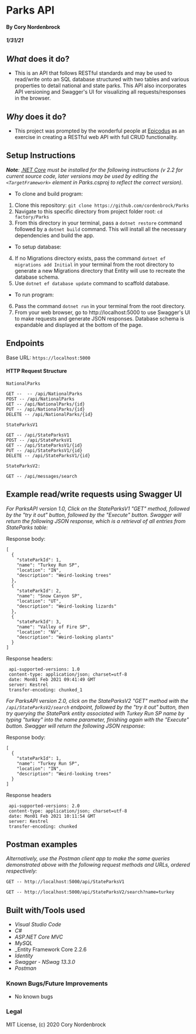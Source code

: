 # Parks API

#### By Cory Nordenbrock
##### 1/31/21

## _What_ does it do?

* This is an API that follows RESTful standards and may be used to read/write onto an SQL database structured with two tables and various properties to detail national and state parks. This API also incorporates API versioning and Swagger's UI for visualizing all requests/responses in the browser.

## _Why_ does it do?

* This project was prompted by the wonderful people at [Epicodus](https://www.epicodus.com/) as an exercise in creating a RESTful web API with full CRUD functionality.

## Setup Instructions

   _**Note**: [.NET Core](https://dotnet.microsoft.com/download) must be installed for the following instructions (v 2.2 for current source code, later versions may be used by editing the ` <TargetFramework> ` element in Parks.csproj to reflect the correct version)._

* To clone and build program:

1. Clone this repository: ` git clone https://github.com/cordenbrock/Parks `
2. Navigate to this specific directory from project folder root: ` cd factory/Parks `
3. From this directory in your terminal, pass a ` dotnet restore ` command followed by a ` dotnet build ` command. This will install all the necessary dependencies and build the app.

* To setup database:

4. If no Migrations directory exists, pass the command ` dotnet ef migrations add Initial ` in your terminal from the root directory to generate a new Migrations directory that Entity will use to recreate the database schema.
5. Use ` dotnet ef database update ` command to scaffold database.

* To run program:

6. Pass the command ` dotnet run ` in your terminal from the root directory.
7. From your web browser, go to http://localhost:5000 to use Swagger's UI to make requests and generate JSON responses. Database schema is expandable and displayed at the bottom of the page.

## Endpoints

Base URL: `https://localhost:5000`

#### HTTP Request Structure
```
NationalParks

GET --  -- /api​/NationalParks
POST -- ​/api​/NationalParks
GET -- ​/api​/NationalParks​/{id}
PUT -- ​/api​/NationalParks​/{id}
DELETE -- ​/api​/NationalParks​/{id}

StateParksV1

GET -- ​/api​/StateParksV1
POST -- ​/api​/StateParksV1
GET -- ​/api​/StateParksV1​/{id}
PUT -- ​/api​/StateParksV1​/{id}
DELETE -- ​/api​/StateParksV1​/{id}

StateParksV2:

GET -- ​/api​/messages​/search
```


## Example read/write requests using Swagger UI

_For ParksAPI version 1.0, Click on the StateParksV1 "GET" method, followed by the "try it out" button, followed by the "Execute" button. Swagger will return the following JSON response, which is a retrieval of all entries from StateParks table:_

Response body:
```
[
  {
    "stateParkId": 1,
    "name": "Turkey Run SP",
    "location": "IN",
    "description": "Weird-looking trees"
  },
  {
    "stateParkId": 2,
    "name": "Snow Canyon SP",
    "location": "UT",
    "description": "Weird-looking lizards"
  },
  {
    "stateParkId": 3,
    "name": "Valley of Fire SP",
    "location": "NV",
    "description": "Weird-looking plants"
  }
]
```

Response headers:
```
 api-supported-versions: 1.0
 content-type: application/json; charset=utf-8
 date: Mon01 Feb 2021 09:41:49 GMT
 server: Kestrel
 transfer-encoding: chunked_1
```
_For ParksAPI version 2.0, click on the StateParksV2 "GET" method with the `/api/StateParksV2/search` endpoint, followed by the "try it out" button, then try querying the StatePark entity associated with Turkey Run SP name by typing "turkey" into the name parameter, finishing again with the "Execute" button. Swagger will return the following JSON response:_

Response body:
```
[
  {
    "stateParkId": 1,
    "name": "Turkey Run SP",
    "location": "IN",
    "description": "Weird-looking trees"
  }
]
```
Response headers
```
 api-supported-versions: 2.0 
 content-type: application/json; charset=utf-8 
 date: Mon01 Feb 2021 10:11:54 GMT 
 server: Kestrel 
 transfer-encoding: chunked
 ```

## Postman examples

_Alternatively, use the Postman client app to make the same queries demonstrated above with the following request methods and URLs, ordered respectively:_

```
GET -- http://localhost:5000/api/StateParksV1
```

```
GET -- http://localhost:5000/api/StateParksV2/search?name=turkey 
```

## Built with/Tools used

* _Visual Studio Code_
* _C#_
* _ASP.NET Core MVC_
* _MySQL_
* _Entity Framework Core 2.2.6
* _Identity_
* _Swagger - NSwag 13.3.0_
* _Postman_

### Known Bugs/Future Improvements

* No known bugs

### Legal

MIT License, (c) 2020 Cory Nordenbrock